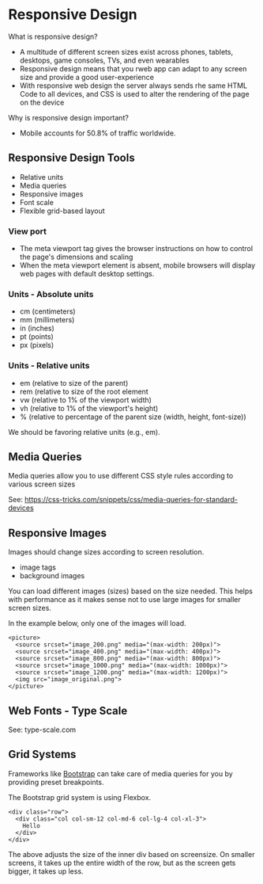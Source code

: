 # Responsive Design

What is responsive design?

- A multitude of different screen sizes exist across phones, tablets, desktops, game consoles, TVs, and even wearables
- Responsive design means that you rweb app can adapt to any screen size and provide a good user-experience
- With responsive web design the server always sends rhe same HTML Code to all devices, and CSS is used to alter the rendering of the page on the device

Why is responsive design important?

- Mobile accounts for 50.8% of traffic worldwide.

## Responsive Design Tools

- Relative units
- Media queries
- Responsive images
- Font scale
- Flexible grid-based layout

### View port

- The meta viewport tag gives the browser instructions on how to control the page's dimensions and scaling
- When the meta viewport element is absent, mobile browsers will display web pages with default desktop settings.

### Units - Absolute units

- cm (centimeters)
- mm (millimeters)
- in (inches)
- pt (points)
- px (pixels)

### Units - Relative units

- em (relative to size of the parent)
- rem (relative to size of the root element
- vw (relative to 1% of the viewport width)
- vh (relative to 1% of the viewport's height)
- % (relative to percentage of the parent size (width, height, font-size))

We should be favoring relative units (e.g., em).

## Media Queries

Media queries allow you to use different CSS style rules according to various screen sizes

See: <https://css-tricks.com/snippets/css/media-queries-for-standard-devices>

## Responsive Images

Images should change sizes according to screen resolution.

- image tags
- background images

You can load different images (sizes) based on the size needed. This helps with performance as it makes sense not to use large images for smaller screen sizes.

In the example below, only one of the images will load.

```
<picture>
  <source srcset="image_200.png" media="(max-width: 200px)">
  <source srcset="image_400.png" media="(max-width: 400px)">
  <source srcset="image_800.png" media="(max-width: 800px)">
  <source srcset="image_1000.png" media="(max-width: 1000px)">
  <source srcset="image_1200.png" media="(max-width: 1200px)">
  <img src="image_original.png">
</picture>
```

## Web Fonts - Type Scale

See: type-scale.com

## Grid Systems

Frameworks like [Bootstrap](https://getbootstrap.com/) can take care of media queries for you by providing preset breakpoints.

The Bootstrap grid system is using Flexbox.

```
<div class="row">
  <div class="col col-sm-12 col-md-6 col-lg-4 col-xl-3">
    Hello
  </div>
</div>
```

The above adjusts the size of the inner div based on screensize. On smaller screens, it takes up the entire width of the row, but as the screen gets bigger, it takes up less.
